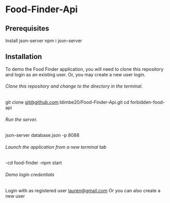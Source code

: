 # Food-Finder-Api
## Prerequisites
Install json-server
npm i json-server


## Installation
To demo the Food Finder application, you will need to clone this repository and login as an existing user. Or, you may create a new user login.

###### Clone this repository and change to the directory in the terminal.
git clone git@github.com:ldimbe20/Food-Finder-Api.git
cd forbidden-food-api

###### Run the server.
json-server database.json -p 8088

###### Launch the application from a new terminal tab 
-cd food-finder
-npm start

###### Demo login credentials
Login with as registered user lauren@gmail.com
Or you can also create a new user
